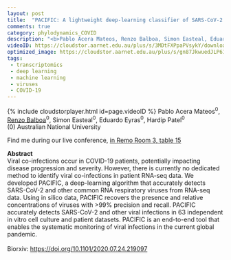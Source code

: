```yaml
---
layout: post
title:  "PACIFIC: A lightweight deep-learning classifier of SARS-CoV-2 and co-infecting RNA viruses"
comments: true
category: phylodynamics_COVID
description: "<b>Pablo Acera Mateos, Renzo Balboa, Simon Easteal, Eduardo Eyras, Hardip Patel</b><br/>Viral co-infections occur in COVID-19 patients, po..."
videoID: https://cloudstor.aarnet.edu.au/plus/s/3MDtFXPpaPVsykY/download
optimized_image: https://cloudstor.aarnet.edu.au/plus/s/gn87JkwuedJLP61/download
tags:
 - transcriptomics
 - deep learning
 - machine learning
 - viruses
 - COVID-19
---
```

{% include cloudstorplayer.html id=page.videoID %}
Pablo Acera Mateos<sup>0</sup>, <u>Renzo Balboa</u><sup>0</sup>, Simon Easteal<sup>0</sup>, Eduardo Eyras<sup>0</sup>, Hardip Patel<sup>0</sup><br/>
\(0\) Australian National University

Find me during our live conference, [in Remo Room 3, table 15](https://remo.co)

<b>Abstract</b><br/>
Viral co-infections occur in COVID-19 patients, potentially impacting disease progression and severity. However, there is currently no dedicated method to identify viral co-infections in patient RNA-seq data. We developed PACIFIC, a deep-learning algorithm that accurately detects SARS-CoV-2 and other common RNA respiratory viruses from RNA-seq data. Using in silico data, PACIFIC recovers the presence and relative concentrations of viruses with &gt;99% precision and recall. PACIFIC accurately detects SARS-CoV-2 and other viral infections in 63 independent in vitro cell culture and patient datasets. PACIFIC is an end-to-end tool that enables the systematic monitoring of viral infections in the current global pandemic.<br/><br/>Biorxiv: https://doi.org/10.1101/2020.07.24.219097

